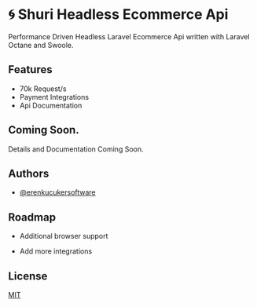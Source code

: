 
# 🌀 Shuri Headless Ecommerce Api

Performance Driven Headless Laravel Ecommerce Api written with Laravel Octane and Swoole.


## Features

- 70k Request/s
- Payment Integrations
- Api Documentation

  
## Coming Soon.

Details and Documentation Coming Soon.
## Authors

- [@erenkucukersoftware](https://www.github.com/erenkucukersoftware)

  
## Roadmap

- Additional browser support

- Add more integrations

  
## License

[MIT](https://choosealicense.com/licenses/mit/)

  